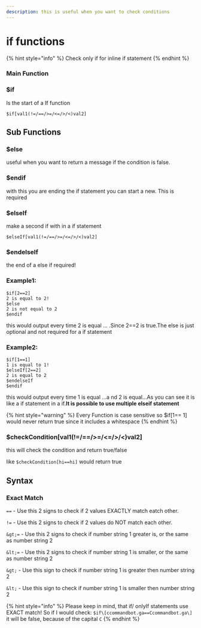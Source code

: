 ```yaml
---
description: this is useful when you want to check conditions
---
```


# if functions

{% hint style="info" %}
Check only if for inline if statement
{% endhint %}

### Main Function

### $if

Is the start of a If function

```text
$if[val1(!=/==/>=/<=/>/<)val2]
```

## Sub Functions

### $else

useful when you want to return a message if the condition is false.

### $endif

with this you are ending the if statement you can start a new. This is required

### $elseIf

make a second if with in a if statement

```text
$elseIf[val1(!=/==/>=/<=/>/<)val2]
```

### $endelseIf

the end of a else if required!

### Example1:

```text
$if[2==2]
2 is equal to 2!
$else
2 is not equal to 2
$endif
```

this would output every time 2 is equal ... .Since 2==2 is true.The else is just optional and not required for a if statement

### Example2:

```text
$if[1==1]
1 is equal to 1!
$elseIf[2==2]
2 is equal to 2
$endelseIf
$endif
```

this would output every time 1 is equal ...a nd 2 is equal...As you can see it is like a if statement in a if.**It is possible to use multiple elseif statement**

{% hint style="warning" %}
Every Function is case sensitive so $if\[1== 1\] would never return true since it includes a whitespace
{% endhint %}

### $checkCondition\[val1\(!=/==/&gt;=/&lt;=/&gt;/&lt;\)val2\]

this will check the condition and return true/false 

like `$checkCondition[hi==hi]` would return true

## Syntax

### Exact Match

`==` - Use this 2 signs to check if 2 values EXACTLY match eatch other.

`!=` - Use this 2 signs to check if 2 values do NOT match each other. 

`&gt;=` - Use this 2 signs to check if number string 1 greater is, or the same as number string 2

`&lt;=` - Use this 2 signs to check if number string 1 is smaller, or the same as number string 2

`&gt;` - Use this sign to check if number string 1 is greater then number string 2

`&lt;` - Use this sign to check if number string 1 is smaller then number string 2

{% hint style="info" %}
Please keep in mind, that if/ onlyIf statements use EXACT match! So if I would check\: `$if\[ccommandbot.ga==Ccommandbot.ga\]` it will be false, because of the capital `C`
{% endhint %}
